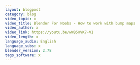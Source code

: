 ```yaml
---
layout: blogpost
category: blog
video_topic: x
video_title: Blender For Noobs - How to work with bump maps
video_author: x
video_link: https://youtu.be/wWB5XVK7-VI
video_length: x
language_audio: English
language_subs: x
blender_version: 2.78
tags_software: x
---
```

